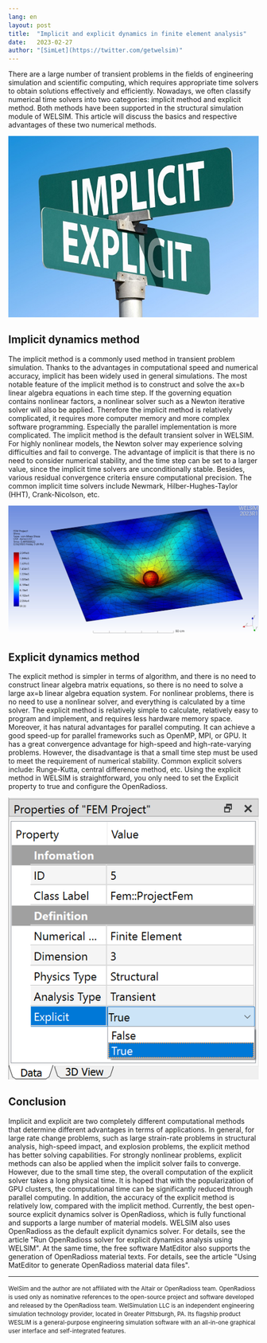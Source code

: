 ```yaml
---
lang: en
layout: post
title:  "Implicit and explicit dynamics in finite element analysis"
date:   2023-02-27
author: "[SimLet](https://twitter.com/getwelsim)"
---
```


There are a large number of transient problems in the fields of engineering simulation and scientific computing, which requires appropriate time solvers to obtain solutions effectively and efficiently. Nowadays, we often classify numerical time solvers  into two categories: implicit method and explicit method. Both methods have been supported in the structural simulation module of WELSIM. This article will discuss the basics and respective advantages of these two numerical methods.

<p align="center">
  <img src="\assets\blog\20230227\implicit_vs_explicit.jpeg" alt="implicit_vs_explicit" />
</p>


## Implicit dynamics method
The implicit method is a commonly used method in transient problem simulation. Thanks to the advantages in computational speed and numerical accuracy, implicit has been widely used in general simulations. The most notable feature of the implicit method is to construct and solve the ax=b linear algebra equations in each time step. If the governing equation contains nonlinear factors, a nonlinear solver such as a Newton iterative solver will also be applied. Therefore the implicit method is relatively complicated, it requires more computer memory and more complex software programming. Especially the parallel implementation is more complicated. The implicit method is the default transient solver in WELSIM. For highly nonlinear models, the Newton solver may experience solving difficulties and fail to converge. The advantage of implicit is that there is no need to consider numerical stability, and the time step can be set to a larger value, since the implicit time solvers are unconditionally stable. Besides, various residual convergence criteria ensure computational precision. The common implicit time solvers include Newmark, Hilber-Hughes-Taylor (HHT), Crank-Nicolson, etc.
<p align="center">
  <img src="\assets\blog\20230227\welsim_ball_rebounce.jpeg" alt="welsim_ball_rebounce" />
</p>

## Explicit dynamics method
The explicit method is simpler in terms of algorithm, and there is no need to construct linear algebra matrix equations, so there is no need to solve a large ax=b linear algebra equation system. For nonlinear problems, there is no need to use a nonlinear solver, and everything is calculated by a time solver. The explicit method is relatively simple to calculate, relatively easy to program and implement, and requires less hardware memory space. Moreover, it has natural advantages for parallel computing. It can achieve a good speed-up for parallel frameworks such as OpenMP, MPI, or GPU. It has a great convergence advantage for high-speed and high-rate-varying problems. However, the disadvantage is that a small time step must be used to meet the requirement of numerical stability. Common explicit solvers include: Runge-Kutta, central difference method, etc. Using the explicit method in WELSIM is straightforward, you only need to set the Explicit property to true and configure the OpenRadioss.
<p align="center">
  <img src="\assets\blog\20230227\explicit_welsim.png" alt="explicit_welsim" />
</p>


## Conclusion
Implicit and explicit are two completely different computational methods that determine different advantages in terms of applications. In general, for large rate change problems, such as large strain-rate problems in structural analysis, high-speed impact, and explosion problems, the explicit method has better solving capabilities. For strongly nonlinear problems, explicit methods can also be applied when the implicit solver fails to converge. However, due to the small time step, the overall computation of the explicit solver takes a long physical time. It is hoped that with the popularization of GPU clusters, the computational time can be significantly reduced through parallel computing. In addition, the accuracy of the explicit method is relatively low, compared with the implicit method.
Currently, the best open-source explicit dynamics solver is OpenRadioss, which is fully functional and supports a large number of material models. WELSIM also uses OpenRadioss as the default explicit dynamics solver. For details, see the article "Run OpenRadioss solver for explicit dynamics analysis using WELSIM". At the same time, the free software MatEditor also supports the generation of OpenRadioss material texts. For details, see the article "Using MatEditor to generate OpenRadioss material data files".


---
<small>
WelSim and the author are not affiliated with the Altair or OpenRadioss team. OpenRadioss is used only as nominative references to the open-source project and software developed and released by the OpenRadioss team.
</small>

<small>
WelSimulation LLC is an independent engineering simulation technology provider, located in Greater Pittsburgh, PA. Its flagship product WESLIM is a general-purpose engineering simulation software with an all-in-one graphical user interface and self-integrated features.
</small>


